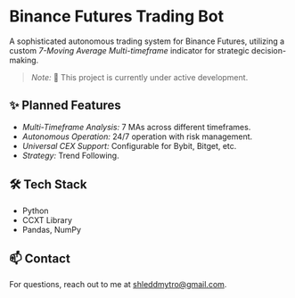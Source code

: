 # Binance Futures Trading Bot

A sophisticated autonomous trading system for Binance Futures, utilizing a custom *7-Moving Average Multi-timeframe* indicator for strategic decision-making.

> *Note:* 🔧 This project is currently under active development.

## ✨ Planned Features

-   *Multi-Timeframe Analysis:* 7 MAs across different timeframes.
-   *Autonomous Operation:* 24/7 operation with risk management.
-   *Universal CEX Support:* Configurable for Bybit, Bitget, etc.
-   *Strategy:* Trend Following.

## 🛠️ Tech Stack

-   Python
-   CCXT Library
-   Pandas, NumPy

## 📫 Contact

For questions, reach out to me at [shleddmytro@gmail.com](mailto:shleddmytro@gmail.com).
